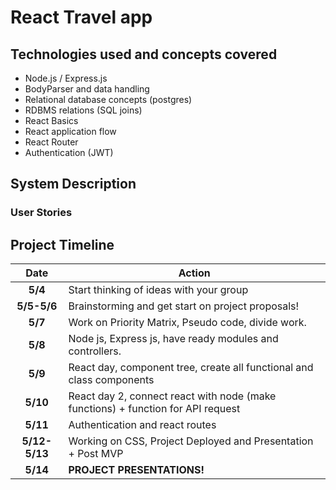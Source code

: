 # React Travel app

## Technologies used and concepts covered

 - Node.js / Express.js
 - BodyParser and data handling
 - Relational database concepts (postgres)
 - RDBMS relations (SQL joins)
 - React Basics
 - React application flow
 - React Router
 - Authentication (JWT)


## System Description



### User Stories


## Project Timeline

| Date            | Action                                                                                                          |
|:-----------------:|-----------------------------------------------------------------------------------------------------------------|
| **5/4**    | Start thinking of ideas with your group               |
| **5/5-5/6**     | Brainstorming and get start on project proposals!     
| **5/7**   | Work on Priority Matrix, Pseudo code, divide work.      
| **5/8**   | Node js, Express js, have ready modules and controllers. 
| **5/9**     | React day, component tree, create all functional and class components
| **5/10**     | React day 2, connect react with node (make functions) + function for API request        
| **5/11**     | Authentication and react routes       
| **5/12-5/13**     | Working on CSS, Project Deployed and Presentation + Post MVP      
| **5/14**            | **PROJECT PRESENTATIONS!**                 |
